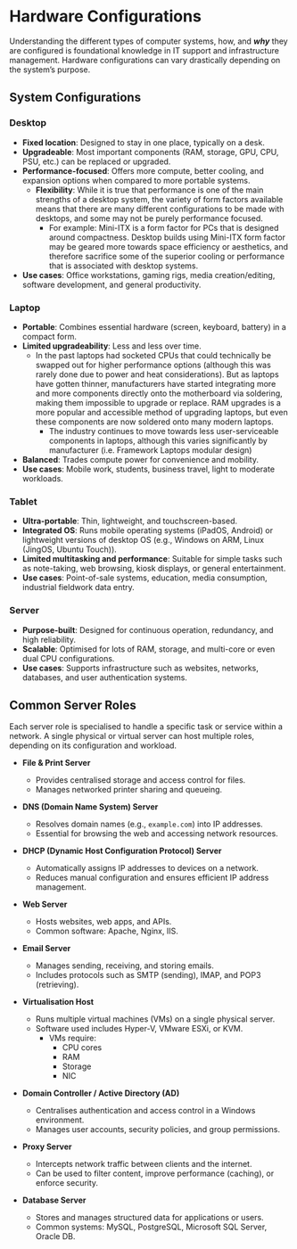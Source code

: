 # Hardware Configurations

Understanding the different types of computer systems, how, and ***why*** they are configured is foundational knowledge in IT support and infrastructure management. Hardware configurations can vary drastically depending on the system’s purpose.

## System Configurations

### **Desktop**

- **Fixed location**: Designed to stay in one place, typically on a desk.
- **Upgradeable**: Most important components (RAM, storage, GPU, CPU, PSU, etc.) can be replaced or upgraded. 
- **Performance-focused**: Offers more compute, better cooling, and expansion options when compared to more portable systems.
	- **Flexibility**: While it is true that performance is one of the main strengths of a desktop system, the variety of form factors available means that there are many different configurations to be made with desktops, and some may not be purely performance focused. 
		- For example: Mini-ITX is a form factor for PCs that is designed around compactness. Desktop builds using Mini-ITX form factor may be geared more towards space efficiency or aesthetics, and therefore sacrifice some of the superior cooling or performance that is associated with desktop systems.
- **Use cases**: Office workstations, gaming rigs, media creation/editing, software development, and general productivity.

### **Laptop**

- **Portable**: Combines essential hardware (screen, keyboard, battery) in a compact form.
- **Limited upgradeability**: Less and less over time. 
	- In the past laptops had socketed CPUs that could technically be swapped out for higher performance options (although this was rarely done due to power and heat considerations). But as laptops have gotten thinner, manufacturers have started integrating more and more components directly onto the motherboard via soldering, making them impossible to upgrade or replace. RAM upgrades is a more popular and accessible method of upgrading laptops, but even these components are now soldered onto many modern laptops.
		- The industry continues to move towards less user-serviceable components in laptops, although this varies significantly by manufacturer (i.e. Framework Laptops modular design)
- **Balanced**: Trades compute power for convenience and mobility.
- **Use cases**: Mobile work, students, business travel, light to moderate workloads.

### **Tablet**

- **Ultra-portable**: Thin, lightweight, and touchscreen-based.
- **Integrated OS**: Runs mobile operating systems (iPadOS, Android) or lightweight versions of desktop OS (e.g., Windows on ARM, Linux (JingOS, Ubuntu Touch)).
- **Limited multitasking and performance**: Suitable for simple tasks such as note-taking, web browsing, kiosk displays, or general entertainment.
- **Use cases**: Point-of-sale systems, education, media consumption, industrial fieldwork data entry.

### **Server**


- **Purpose-built**: Designed for continuous operation, redundancy, and high reliability.
- **Scalable**: Optimised for lots of RAM, storage, and multi-core or even dual CPU configurations.
- **Use cases**: Supports infrastructure such as websites, networks, databases, and user authentication systems.


## Common Server Roles

Each server role is specialised to handle a specific task or service within a network. A single physical or virtual server can host multiple roles, depending on its configuration and workload.

- **File & Print Server**
    - Provides centralised storage and access control for files.
    - Manages networked printer sharing and queueing.

- **DNS (Domain Name System) Server**
    - Resolves domain names (e.g., `example.com`) into IP addresses.
    - Essential for browsing the web and accessing network resources.

- **DHCP (Dynamic Host Configuration Protocol) Server**
    - Automatically assigns IP addresses to devices on a network.
    - Reduces manual configuration and ensures efficient IP address management.

- **Web Server**
    - Hosts websites, web apps, and APIs.
    - Common software: Apache, Nginx, IIS.

- **Email Server**
    - Manages sending, receiving, and storing emails.
    - Includes protocols such as SMTP (sending), IMAP, and POP3 (retrieving).

- **Virtualisation Host**
    - Runs multiple virtual machines (VMs) on a single physical server.
    - Software used includes Hyper-V, VMware ESXi, or KVM.
	    - VMs require:
		    - CPU cores
		    - RAM
		    - Storage
		    - NIC

- **Domain Controller / Active Directory (AD)**
    - Centralises authentication and access control in a Windows environment.
    - Manages user accounts, security policies, and group permissions.

- **Proxy Server**
    - Intercepts network traffic between clients and the internet.
    - Can be used to filter content, improve performance (caching), or enforce security.

- **Database Server**
    - Stores and manages structured data for applications or users.
    - Common systems: MySQL, PostgreSQL, Microsoft SQL Server, Oracle DB.